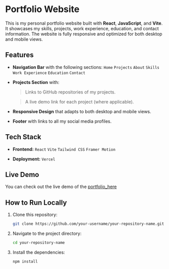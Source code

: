 # Portfolio Website

This is my personal portfolio website built with **React**, **JavaScript**, and **Vite**. It showcases my skills, projects, work experience, education, and contact information. The website is fully responsive and optimized for both desktop and mobile views.

## Features

- **Navigation Bar** with the following sections:
    `Home`
    `Projects`
    `About`
    `Skills`
    `Work Experience`
    `Education`
    `Contact`
      
- **Projects Section** with:
  > Links to GitHub repositories of my projects.
  
  > A live demo link for each project (where applicable).

- **Responsive Design** that adapts to both desktop and mobile views.

- **Footer** with links to all my social media profiles.

## Tech Stack

- **Frontend:**
  `React`
  `Vite`
  `Tailwind CSS`
  `Framer Motion`

- **Deployment:**
  `Vercel`

## Live Demo

You can check out the live demo of the [portfolio_here](https://portfolio-lokeshsai.vercel.app/) 

## How to Run Locally

1. Clone this repository:
   ```bash
   git clone https://github.com/your-username/your-repository-name.git
2. Navigate to the project directory:
   ```bash
   cd your-repository-name
3. Install the dependencies:
   ```bash
   npm install


